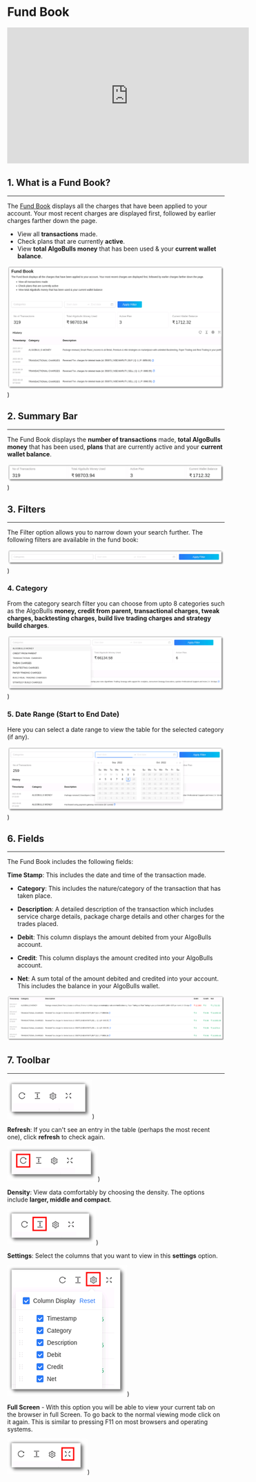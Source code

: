 # Fund Book

<iframe width="560" height="315" src="https://www.youtube.com/embed/ejMw0ntGyrs" frameborder="0" allow="accelerometer; autoplay; encrypted-media; gyroscope; picture-in-picture" allowfullscreen></iframe>

## 1. What is a Fund Book?
---

The [Fund Book](https://app.algobulls.com/book/fund) displays all the charges that have been applied to your account. Your most recent charges are displayed first, followed by earlier charges farther down the page. 

* View all **transactions** made. 
* Check plans that are currently **active**. 
* View **total AlgoBulls money** that has been used & your **current wallet balance**. 

[![Fundbook](imgs/fb.png "Click to Enlarge or Ctrl+Click to open in a new Tab")](imgs/fb.png))

## 2. Summary Bar
---

The Fund Book displays the **number of transactions** made, **total AlgoBulls money** that has been used, **plans** that are currently active and your **current wallet balance**. 

[![Fundbook](imgs/fb1.png "Click to Enlarge or Ctrl+Click to open in a new Tab")](imgs/fb1.png))

## 3. Filters
---

The Filter option allows you to narrow down your search further. The following filters are available in the fund book:

[![Filters](imgs/fb2.png "Click to Enlarge or Ctrl+Click to open in a new Tab")](imgs/fb2.png))

### 4. Category

From the category search filter you can choose from upto 8 categories such as the AlgoBulls **money, credit from parent, transactional charges, tweak charges, backtesting charges, build live trading charges and strategy build charges**. 

[![Filters](imgs/fb3.png "Click to Enlarge or Ctrl+Click to open in a new Tab")](imgs/fb3.png))

### 5. Date Range (Start to End Date)

Here you can select a date range to view the table for the selected category (if any).

[![Filters](imgs/fb4.png "Click to Enlarge or Ctrl+Click to open in a new Tab")](imgs/fb4.png))

## 6. Fields
---

The Fund Book includes the following fields: 

**Time Stamp**: This includes the date and time of the transaction made.

* **Category**:  This includes the nature/category of the transaction that has taken place.

* **Description**: A detailed description of the transaction which includes service charge details, package charge details and other charges for the trades placed.

* **Debit**: This column displays the amount debited from your AlgoBulls account.

* **Credit**: This column displays the amount credited into your AlgoBulls account.

* **Net**: A sum total of the amount debited and credited into your account. This includes the balance in your AlgoBulls wallet.

[![Fundbook](imgs/fb5.png "Click to Enlarge or Ctrl+Click to open in a new Tab")](imgs/fb5.png)

## 7. Toolbar
---

[![Filters](imgs/toolbar1.png "Click to Enlarge or Ctrl+Click to open in a new Tab")](imgs/toolbar1.png))

**Refresh**: If you can't see an entry in the table (perhaps the most recent one), click **refresh** to check again.

[![Filters](imgs/toolbar3.png "Click to Enlarge or Ctrl+Click to open in a new Tab")](imgs/toolbar3.png))

**Density**: View data comfortably by choosing the density. The options include **larger, middle and compact**. 

[![Filters](imgs/toolbar4.png "Click to Enlarge or Ctrl+Click to open in a new Tab")](imgs/toolbar4.png))

**Settings**: Select the columns that you want to view in this **settings** option.

[![Filters](imgs/toolbar5_fundbook.png "Click to Enlarge or Ctrl+Click to open in a new Tab")](imgs/toolbar5_fundbook.png))

**Full Screen** - With this option you will be able to view your current tab on the browser in full Screen. To go back to the normal viewing mode click on it again. This is similar to pressing F11 on most browsers and operating systems.

[![Filters](imgs/toolbar6.png "Click to Enlarge or Ctrl+Click to open in a new Tab")](imgs/toolbar6.png))